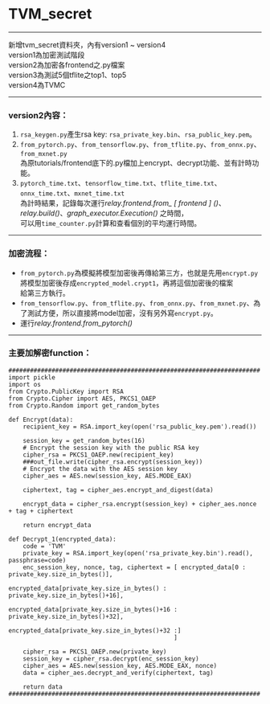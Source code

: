# TVM_secret

----------------------
新增tvm_secret資料夾，內有version1 ~ version4  
version1為加密測試階段  
version2為加密各frontend之.py檔案  
version3為測試5個tflite之top1、top5  
version4為TVMC

----------------------
### version2內容：  
1. `rsa_keygen.py`產生rsa key: `rsa_private_key.bin`、`rsa_public_key.pem`。  
2. `from_pytorch.py`、`from_tensorflow.py`、`from_tflite.py`、`from_onnx.py`、`from_mxnet.py`  
  為原tutorials/frontend底下的.py檔加上encrypt、decrypt功能、並有計時功能。  
3. `pytorch_time.txt`、`tensorflow_time.txt`、`tflite_time.txt`、`onnx_time.txt`、`mxnet_time.txt`  
  為計時結果，記錄每次運行*relay.frontend.from_ [ frontend ] ()*、*relay.build()*、*graph_executor.Execution()* 之時間，  
  可以用`time_counter.py`計算和查看個別的平均運行時間。
  
----------------------
### 加密流程：  
* `from_pytorch.py`為模擬將模型加密後再傳給第三方，也就是先用`encrypt.py`將模型加密後存成`encrypted_model.crypt1`，再將這個加密後的檔案  
給第三方執行。  
* `from_tensorflow.py`、`from_tflite.py`、`from_onnx.py`、`from_mxnet.py`、為了測試方便，所以直接將model加密，沒有另外寫`encrypt.py`。  
* 運行*relay.frontend.from_pytorch()* 

----------------------
### 主要加解密function：
```
######################################################################
import pickle
import os
from Crypto.PublicKey import RSA
from Crypto.Cipher import AES, PKCS1_OAEP
from Crypto.Random import get_random_bytes

def Encrypt(data): 
    recipient_key = RSA.import_key(open('rsa_public_key.pem').read())

    session_key = get_random_bytes(16)
    # Encrypt the session key with the public RSA key
    cipher_rsa = PKCS1_OAEP.new(recipient_key)
    ###out_file.write(cipher_rsa.encrypt(session_key))
    # Encrypt the data with the AES session key
    cipher_aes = AES.new(session_key, AES.MODE_EAX)

    ciphertext, tag = cipher_aes.encrypt_and_digest(data)

    encrypt_data = cipher_rsa.encrypt(session_key) + cipher_aes.nonce + tag + ciphertext

    return encrypt_data

def Decrypt_1(encrypted_data):
    code = 'TVM'
    private_key = RSA.import_key(open('rsa_private_key.bin').read(), passphrase=code)
    enc_session_key, nonce, tag, ciphertext = [ encrypted_data[0 : private_key.size_in_bytes()], 
                                                encrypted_data[private_key.size_in_bytes() : private_key.size_in_bytes()+16],
                                                encrypted_data[private_key.size_in_bytes()+16 : private_key.size_in_bytes()+32],
                                                encrypted_data[private_key.size_in_bytes()+32 :]
                                              ]

    cipher_rsa = PKCS1_OAEP.new(private_key)
    session_key = cipher_rsa.decrypt(enc_session_key)
    cipher_aes = AES.new(session_key, AES.MODE_EAX, nonce)
    data = cipher_aes.decrypt_and_verify(ciphertext, tag)

    return data
######################################################################
```
